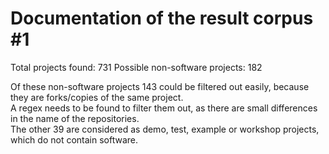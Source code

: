 # Documentation of the result corpus #1

Total projects found: 731
Possible non-software projects: 182

Of these non-software projects 143 could be filtered out easily, because they are forks/copies of the same project.  
A regex needs to be found to filter them out, as there are small differences in the name of the repositories.  
The other 39 are considered as demo, test, example or workshop projects, which do not contain software.
